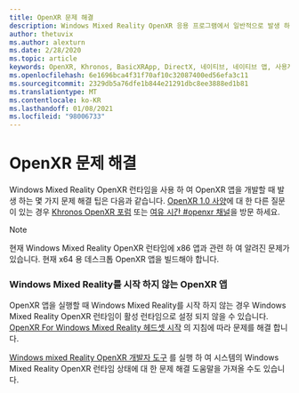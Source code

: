 ```yaml
---
title: OpenXR 문제 해결
description: Windows Mixed Reality OpenXR 응용 프로그램에서 일반적으로 발생 하는 문제 해결에 대 한 리소스 및 답변을 찾아보세요.
author: thetuvix
ms.author: alexturn
ms.date: 2/28/2020
ms.topic: article
keywords: OpenXR, Khronos, BasicXRApp, DirectX, 네이티브, 네이티브 앱, 사용자 지정 엔진, 미들웨어, 문제 해결
ms.openlocfilehash: 6e1696bca4f31f70af10c32087400ed56efa3c11
ms.sourcegitcommit: 2329db5a76dfe1b844e21291dbc8ee3888ed1b81
ms.translationtype: MT
ms.contentlocale: ko-KR
ms.lasthandoff: 01/08/2021
ms.locfileid: "98006733"
---
```

# <a name="openxr-troubleshooting"></a>OpenXR 문제 해결

Windows Mixed Reality OpenXR 런타임을 사용 하 여 OpenXR 앱을 개발할 때 발생 하는 몇 가지 문제 해결 팁은 다음과 같습니다.  <a href="https://www.khronos.org/registry/OpenXR/specs/1.0/html/xrspec.html" target="_blank">OpenXR 1.0 사양</a>에 대 한 다른 질문이 있는 경우 <a href="https://community.khronos.org/c/openxr" target="_blank">Khronos OpenXR 포럼</a> 또는 <a href="https://khr.io/slack" target="_blank">여유 시간 #openxr 채널</a>을 방문 하세요.

>[!NOTE]
>현재 Windows Mixed Reality OpenXR 런타임에 x86 앱과 관련 하 여 알려진 문제가 있습니다.  현재 x64 용 데스크톱 OpenXR 앱을 빌드해야 합니다.

### <a name="openxr-app-not-starting-windows-mixed-reality"></a>Windows Mixed Reality를 시작 하지 않는 OpenXR 앱

OpenXR 앱을 실행할 때 Windows Mixed Reality를 시작 하지 않는 경우 Windows Mixed Reality OpenXR 런타임이 활성 런타임으로 설정 되지 않을 수 있습니다. [OpenXR For Windows Mixed Reality 헤드셋 시작](openxr-getting-started.md#getting-started-with-openxr-for-windows-mixed-reality-headsets) 의 지침에 따라 문제를 해결 합니다.

[Windows mixed Reality OpenXR 개발자 도구](openxr-getting-started.md#getting-the-openxr-developer-tools-for-windows-mixed-reality) 를 실행 하 여 시스템의 Windows Mixed Reality OpenXR 런타임 상태에 대 한 문제 해결 도움말을 가져올 수도 있습니다.